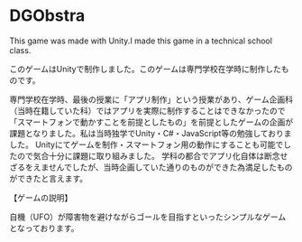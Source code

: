 # DGObstra
This game was made with Unity.I made this game in a technical school class.

このゲームはUnityで制作しました。このゲームは専門学校在学時に制作したものです。

専門学校在学時、最後の授業に「アプリ制作」という授業があり、ゲーム企画科（当時在籍していた科）ではアプリを実際に制作することはできなかったので
「スマートフォンで動かすことを前提としたもの」を前提としたゲームの企画が課題となりました。私は当時独学でUnity・C#・JavaScript等の勉強しておりました。
Unityにてゲームを制作・スマートフォン用の動作にすることも可能でしたので気合十分に課題に取り組みました。
学科の都合でアプリ化自体は断念せざるをえませんでしたが、当時企画していた通りのものができた為満足したものができたと言えます。

【ゲームの説明】

自機（UFO）が障害物を避けながらゴールを目指すといったシンプルなゲームとなっております。


